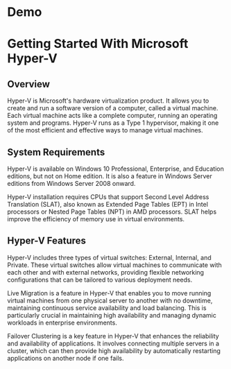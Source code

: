 # Demo

# Getting Started With Microsoft Hyper-V

## Overview

Hyper-V is Microsoft's hardware virtualization product. It allows you to create and run a software version of a computer, called a virtual machine. Each virtual machine acts like a complete computer, running an operating system and programs. Hyper-V runs as a Type 1 hypervisor, making it one of the most efficient and effective ways to manage virtual machines.

<question source="https://raw.githubusercontent.com/manavdakshini/InlineQuestions/main/questions/question-01.md" />

<question source="https://raw.githubusercontent.com/manavdakshini/InlineQuestions/main/questions/question-02.md" />

## System Requirements

Hyper-V is available on Windows 10 Professional, Enterprise, and Education editions, but not on Home edition. It is also a feature in Windows Server editions from Windows Server 2008 onward.

Hyper-V installation requires CPUs that support Second Level Address Translation (SLAT), also known as Extended Page Tables (EPT) in Intel processors or Nested Page Tables (NPT) in AMD processors. SLAT helps improve the efficiency of memory use in virtual environments.

<question source="https://raw.githubusercontent.com/manavdakshini/InlineQuestions/main/questions/question-03.md" />

## Hyper-V Features

Hyper-V includes three types of virtual switches: External, Internal, and Private. These virtual switches allow virtual machines to communicate with each other and with external networks, providing flexible networking configurations that can be tailored to various deployment needs.

<question source="https://raw.githubusercontent.com/manavdakshini/InlineQuestions/main/questions/question-04.md" />

Live Migration is a feature in Hyper-V that enables you to move running virtual machines from one physical server to another with no downtime, maintaining continuous service availability and load balancing. This is particularly crucial in maintaining high availability and managing dynamic workloads in enterprise environments.

<question source="https://raw.githubusercontent.com/manavdakshini/InlineQuestions/main/questions/question-05.md" />

Failover Clustering is a key feature in Hyper-V that enhances the reliability and availability of applications. It involves connecting multiple servers in a cluster, which can then provide high availability by automatically restarting applications on another node if one fails.

<question source="https://raw.githubusercontent.com/manavdakshini/InlineQuestions/main/questions/question-06.md" />
